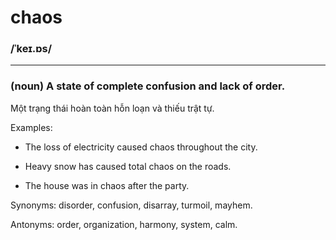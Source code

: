 # chaos

### /ˈkeɪ.ɒs/

---

### (noun) A state of complete confusion and lack of order.

Một trạng thái hoàn toàn hỗn loạn và thiếu trật tự.

Examples:

- The loss of electricity caused chaos throughout the city.

- Heavy snow has caused total chaos on the roads.

- The house was in chaos after the party.

Synonyms: disorder, confusion, disarray, turmoil, mayhem.

Antonyms: order, organization, harmony, system, calm.